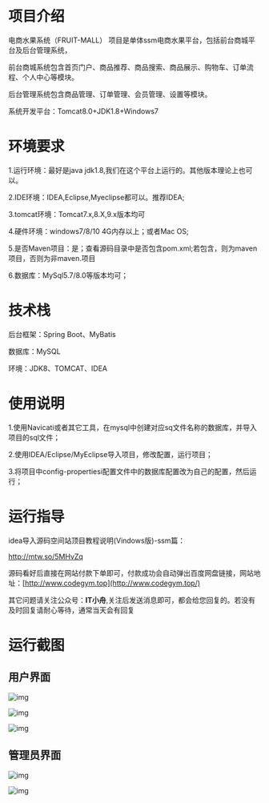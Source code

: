# 项目介绍

电商水果系统（FRUIT-MALL） 
项目是单体ssm电商水果平台，包括前台商城平台及后台管理系统，

前台商城系统包含首页门户、商品推荐、商品搜索、商品展示、购物车、订单流程、个人中心等模块。

后台管理系统包含商品管理、订单管理、会员管理、设置等模块。

系统开发平台：Tomcat8.0+JDK1.8+Windows7

# 环境要求

1.运行环境：最好是java jdk1.8,我们在这个平台上运行的。其他版本理论上也可以。 

2.IDE环境：IDEA,Eclipse,Myeclipse都可以。推荐IDEA; 

3.tomcat环境：Tomcat7.x,8.X,9.x版本均可 

4.硬件环境：windows7/8/10 4G内存以上；或者Mac OS; 

5.是否Maven项目：是；查看源码目录中是否包含pom.xml;若包含，则为maven项目，否则为非maven.项目 

6.数据库：MySql5.7/8.0等版本均可；

# 技术栈

后台框架：Spring Boot、MyBatis

数据库：MySQL

环境：JDK8、TOMCAT、IDEA

# 使用说明

1.使用Navicati或者其它工具，在mysql中创建对应sq文件名称的数据库，并导入项目的sql文件； 

2.使用IDEA/Eclipse/MyEclipse导入项目，修改配置，运行项目； 

3.将项目中config-propertiesi配置文件中的数据库配置改为自己的配置，然后运行；

# 运行指导

idea导入源码空间站顶目教程说明(Vindows版)-ssm篇：

http://mtw.so/5MHvZq 

源码看好后直接在网站付款下单即可，付款成功会自动弹出百度网盘链接，网站地址：[http://www.codegym.top](http://www.codegym.top/)

其它问题请关注公众号：**IT小舟**,关注后发送消息即可，都会给您回复的。若没有及时回复请耐心等待，通常当天会有回复

# 运行截图

## 用户界面

![img](https://gulimallcativen.oss-cn-shenzhen.aliyuncs.com/bishe/img_2.png)

![img](https://gulimallcativen.oss-cn-shenzhen.aliyuncs.com/bishe/img_3.png)

![img](https://gulimallcativen.oss-cn-shenzhen.aliyuncs.com/bishe/img_4.png)

## 管理员界面

![img](https://gulimallcativen.oss-cn-shenzhen.aliyuncs.com/bishe/img_6.png)

![img](https://gulimallcativen.oss-cn-shenzhen.aliyuncs.com/bishe/img_7.png)
